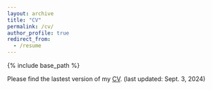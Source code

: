 ```yaml
---
layout: archive
title: "CV"
permalink: /cv/
author_profile: true
redirect_from:
  - /resume
---
```


{% include base_path %}

Please find the lastest version of my [CV](https://duke.box.com/v/shihepanpersonalCV). 
(last updated: Sept. 3, 2024)
